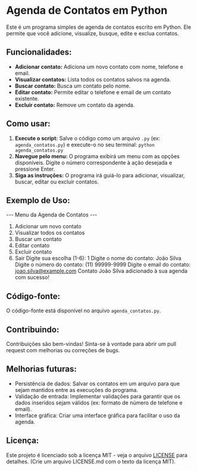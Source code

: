 # Agenda de Contatos em Python

Este é um programa simples de agenda de contatos escrito em Python. Ele permite que você adicione, visualize, busque, edite e exclua contatos.

## Funcionalidades:

* **Adicionar contato:** Adiciona um novo contato com nome, telefone e email.
* **Visualizar contatos:** Lista todos os contatos salvos na agenda.
* **Buscar contato:** Busca um contato pelo nome.
* **Editar contato:** Permite editar o telefone e email de um contato existente.
* **Excluir contato:** Remove um contato da agenda.

## Como usar:

1. **Execute o script:** Salve o código como um arquivo `.py` (ex: `agenda_contatos.py`) e execute-o no seu terminal: `python agenda_contatos.py`
2. **Navegue pelo menu:** O programa exibirá um menu com as opções disponíveis. Digite o número correspondente à ação desejada e pressione Enter.
3. **Siga as instruções:** O programa irá guiá-lo para adicionar, visualizar, buscar, editar ou excluir contatos.

## Exemplo de Uso:
--- Menu da Agenda de Contatos ---
1. Adicionar um novo contato
2. Visualizar todos os contatos
3. Buscar um contato
4. Editar contato
5. Excluir contato
6. Sair
   Digite sua escolha (1-6): 1
   Digite o nome do contato: João Silva
   Digite o número do contato: (11) 99999-9999
   Digite o email do contato: joao.silva@example.com
   Contato João Silva adicionado à sua agenda com sucesso!

## Código-fonte:

O código-fonte está disponível no arquivo `agenda_contatos.py`.


## Contribuindo:

Contribuições são bem-vindas! Sinta-se à vontade para abrir um pull request com melhorias ou correções de bugs.

## Melhorias futuras:

* Persistência de dados: Salvar os contatos em um arquivo para que sejam mantidos entre as execuções do programa.
* Validação de entrada: Implementar validações para garantir que os dados inseridos sejam válidos (ex: formato de número de telefone e email).
* Interface gráfica: Criar uma interface gráfica para facilitar o uso da agenda.

## Licença:

Este projeto é licenciado sob a licença MIT - veja o arquivo [LICENSE](LICENSE) para detalhes. (Crie um arquivo LICENSE.md com o texto da licença MIT).
